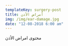 ```yaml
---
templateKey: surgery-post
title: أمراض الأذن
img: /img/ear-damage.jpg
date: "12-08-2018 6:00 am"
---
```


محتوى امراض الأذن
